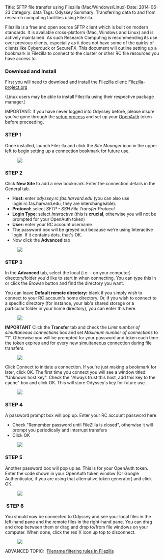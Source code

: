 Title: SFTP file transfer using Filezilla (Mac/Windows/Linux)
Date: 2014-06-23
Category: data
Tags: Odyssey
Summary: Transferring data to and from research computing facilities using Filezilla.

Filezilla is a free and open source SFTP client which is built on modern standards. It is available cross-platform (Mac, Windows and Linux) and is actively maintained. As such Research Computing is recommending its use over previous clients, especially as it does not have some of the quirks of clients like Cyberduck or SecureFX. This document will outline setting up a bookmark in Filezilla to connect to the cluster or other RC file resources you have access to.

### Download and Install

First you will need to download and install the Filezilla client: [Filezilla-project.org](https://filezilla-project.org/download.php?show_all=1) 

[](https://filezilla-project.org "Filezilla Project homepage") (Linux users may be able to install Filezilla using their respective package manager.) 

IMPORTANT: If you have never logged into Odyssey before, please insure you've gone through the [setup process](access-and-login.html) and set up your [OpenAuth](openauth>) token before proceeding.

### STEP 1

Once installed, launch Filezilla and click the _Site Manager_ icon in the upper left to begin setting up a connection bookmark for future use. 

<figure>
	<a class="img" href="/docs/images/filezilla_1.png">
    		<img class="img-responsive" src="/docs/images/filezilla_1.png"></img>
	</a>
    <figcaption></figcaption>
</figure>


### STEP 2

Click **New Site** to add a new bookmark. Enter the connection details in the General tab.

*   **Host:** enter _odyssey.rc.fas.harvard.edu_ (you can also use login.rc.fas.harvard.edu, they are interchangeable).
*   **Protocol:** select _SFTP - SSH File Transfer Protocol_
*   **Login Type:** select _Interactive_ (this is **crucial**, otherwise you will not be prompted for your OpenAuth token)
*   **User:** enter your RC account username
*   The password box will be greyed out because we're using Interactive login. If it contains dots, that's OK.
*   Now click the **Advanced** tab

<figure>
	<a class="img" href="/docs/images/filezilla_2.png">
    		<img class="img-responsive" src="/docs/images/filezilla_2.png"></img>
	</a>
    <figcaption></figcaption>
</figure>

### STEP 3

In the **Advanced** tab, select the local (i.e. - on your computer) directory/folder you'd like to start in when connecting. You can type this in or click the _Browse_ button and find the directory you want. 

You can leave **Default remote directory:** blank if you simply wish to connect to your RC account's home directory. Or, if you wish to connect to a specific directory (for instance, your lab's shared storage or a particular folder in your home directory), you can enter this here. 

<figure>
	<a class="img" href="/docs/images/filezilla_3.png">
    		<img class="img-responsive" src="/docs/images/filezilla_3.png"></img>
	</a>
    <figcaption></figcaption>
</figure>

**IMPORTANT** Click the **Transfer** tab and check the _Limit number of simultaneous connections_ box and set _Maximum number of connections_ to "1". Otherwise you will be prompted for your password and token each time the token expires and for every new simultaneous connection during file transfers. 

<figure>
	<a class="img" href="/docs/images/filezilla_3a.png">
    		<img class="img-responsive" src="/docs/images/filezilla_3a.png"></img>
	</a>
    <figcaption></figcaption>
</figure>

Click Connect to initiate a connection. If you're just making a bookmark for later, click OK. The first time you connect you will see a window titled "Unknown host key". Check the "Always trust this host, add this key to the cache" box and click OK. This will store Odyssey's key for future use. 

<figure>
	<a class="img" href="/docs/images/filezilla_3b.png">
    		<img class="img-responsive" src="/docs/images/filezilla_3b.png"></img>
	</a>
    <figcaption></figcaption>
</figure>

### STEP 4

A password prompt box will pop up. Enter your RC account password here.

*   Check "Remember password until FileZilla is closed", otherwise it will prompt you periodically and interrupt transfers
*   Click OK

<figure>
	<a class="img" href="/docs/images/filezilla_4.png">
    		<img class="img-responsive" src="/docs/images/filezilla_4.png"></img>
	</a>
    <figcaption></figcaption>
</figure>

### STEP 5

Another password box will pop up as. This is for your OpenAuth token. Enter the code shown in your OpenAuth token window (Or Google Authenticator, if you are using that alternative token generator) and click OK. 

<figure>
	<a class="img" href="/docs/images/filezilla_5.png">
    		<img class="img-responsive" src="/docs/images/filezilla_5.png"></img>
	</a>
    <figcaption></figcaption>
</figure>

###  STEP 6

You should now be connected to Odyssey and see your local files in the left-hand pane and the remote files in the right-hand pane. You can drag and drop between them or drag and drop to/from file windows on your computer. When done, click the red X icon up top to disconnect. 

<figure>
	<a class="img" href="/docs/images/filezilla_6.png">
    		<img class="img-responsive" src="/docs/images/filezilla_6.png"></img>
	</a>
    <figcaption></figcaption>
</figure>

ADVANCED TOPIC:  [Filename filtering rules in Filezilla](https://rc.fas.harvard.edu/resources/documentation/transferring-data/sftp-file-transfer/sftp-file-transfer-filtering)